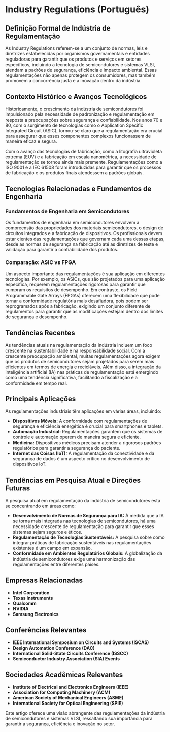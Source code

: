 # Industry Regulations (Português)

## Definição Formal de Indústria de Regulamentação

As Industry Regulations referem-se a um conjunto de normas, leis e diretrizes estabelecidas por organismos governamentais e entidades reguladoras para garantir que os produtos e serviços em setores específicos, incluindo a tecnologia de semicondutores e sistemas VLSI, atendam a padrões de segurança, eficiência e impacto ambiental. Essas regulamentações não apenas protegem os consumidores, mas também promovem a concorrência justa e a inovação dentro da indústria.

## Contexto Histórico e Avanços Tecnológicos

Historicamente, o crescimento da indústria de semicondutores foi impulsionado pela necessidade de padronização e regulamentação em resposta a preocupações sobre segurança e confiabilidade. Nos anos 70 e 80, com o surgimento de tecnologias como o Application Specific Integrated Circuit (ASIC), tornou-se claro que a regulamentação era crucial para assegurar que esses componentes complexos funcionassem de maneira eficaz e segura.

Com o avanço das tecnologias de fabricação, como a litografia ultravioleta extrema (EUV) e a fabricação em escala nanométrica, a necessidade de regulamentação se tornou ainda mais premente. Regulamentações como a ISO 9001 e a IEC 61508 foram introduzidas para garantir que os processos de fabricação e os produtos finais atendessem a padrões globais.

## Tecnologias Relacionadas e Fundamentos de Engenharia

### Fundamentos de Engenharia em Semicondutores

Os fundamentos de engenharia em semicondutores envolvem a compreensão das propriedades dos materiais semicondutores, o design de circuitos integrados e a fabricação de dispositivos. Os profissionais devem estar cientes das regulamentações que governam cada uma dessas etapas, desde as normas de segurança na fabricação até as diretrizes de teste e validação para garantir a confiabilidade dos produtos.

### Comparação: ASIC vs FPGA

Um aspecto importante das regulamentações é sua aplicação em diferentes tecnologias. Por exemplo, os ASICs, que são projetados para uma aplicação específica, requerem regulamentações rigorosas para garantir que cumpram os requisitos de desempenho. Em contraste, os Field Programmable Gate Arrays (FPGAs) oferecem uma flexibilidade que pode tornar a conformidade regulatória mais desafiadora, pois podem ser reprogramados após a fabricação, exigindo um conjunto diferente de regulamentos para garantir que as modificações estejam dentro dos limites de segurança e desempenho.

## Tendências Recentes

As tendências atuais na regulamentação da indústria incluem um foco crescente na sustentabilidade e na responsabilidade social. Com a crescente preocupação ambiental, muitas regulamentações agora exigem que os produtos de semicondutores sejam projetados para serem mais eficientes em termos de energia e recicláveis. Além disso, a integração da inteligência artificial (IA) nas práticas de regulamentação está emergindo como uma tendência significativa, facilitando a fiscalização e a conformidade em tempo real.

## Principais Aplicações

As regulamentações industriais têm aplicações em várias áreas, incluindo:

- **Dispositivos Móveis:** A conformidade com regulamentações de segurança e eficiência energética é crucial para smartphones e tablets.
- **Automação Industrial:** Regulamentações garantem que os sistemas de controle e automação operem de maneira segura e eficiente.
- **Medicina:** Dispositivos médicos precisam atender a rigorosos padrões regulatórios para garantir a segurança do paciente.
- **Internet das Coisas (IoT):** A regulamentação da conectividade e da segurança de dados é um aspecto crítico no desenvolvimento de dispositivos IoT.

## Tendências em Pesquisa Atual e Direções Futuras

A pesquisa atual em regulamentação da indústria de semicondutores está se concentrando em áreas como:

- **Desenvolvimento de Normas de Segurança para IA:** À medida que a IA se torna mais integrada nas tecnologias de semicondutores, há uma necessidade crescente de regulamentação para garantir que esses sistemas sejam seguros e éticos.
- **Regulamentação de Tecnologias Sustentáveis:** A pesquisa sobre como integrar práticas de fabricação sustentáveis nas regulamentações existentes é um campo em expansão.
- **Conformidade em Ambientes Regulatórios Globais:** A globalização da indústria de semicondutores exige uma harmonização das regulamentações entre diferentes países.

## Empresas Relacionadas

- **Intel Corporation**
- **Texas Instruments**
- **Qualcomm**
- **NVIDIA**
- **Samsung Electronics**

## Conferências Relevantes

- **IEEE International Symposium on Circuits and Systems (ISCAS)**
- **Design Automation Conference (DAC)**
- **International Solid-State Circuits Conference (ISSCC)**
- **Semiconductor Industry Association (SIA) Events**

## Sociedades Acadêmicas Relevantes

- **Institute of Electrical and Electronics Engineers (IEEE)**
- **Association for Computing Machinery (ACM)**
- **American Society of Mechanical Engineers (ASME)**
- **International Society for Optical Engineering (SPIE)**

Este artigo oferece uma visão abrangente das regulamentações da indústria de semicondutores e sistemas VLSI, ressaltando sua importância para garantir a segurança, eficiência e inovação no setor.